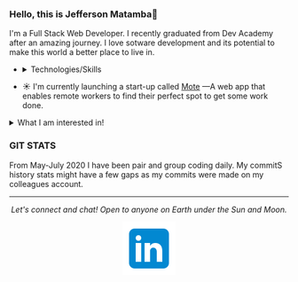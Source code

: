 
### Hello, this is Jefferson Matamba👋

I'm a Full Stack Web Developer. I recently graduated from Dev Academy after an amazing journey. I love sotware development and its potential to make this world a better place to live in. 


- <details>
  <summary>Technologies/Skills</summary>
  <br>
  - ✨  Javascript, React, Node.js (incl. Express)
  
  - ✨  RESTful API's
 
  - ✨  SQlite, Dynamo DB, Mongo DB
  
  - ✨  Heroku, AWS
  
  - ✨  CSS (Incl. Sass)
  
  - ✨  Responsive design —Figma
  
  - ✨  Unit Testing
    
</details>

- ☀️ I'm currently launching a start-up called <a href="https://www.mote.nz/#/">Mote</a> —A web app that enables remote workers to find their perfect spot to get some work done.


<details>
  <summary>What I am interested in!</summary>
  <br>

  - ✨ I'm always hungry for learning whether it is a new tech, history.  

  - ✨ Enjoy reading books about philosophy, physocology and history. 
  
  - ✨ I love capturing people's expression trhough my .50mm lens. 
  
  - ✨ Star Wars, Matrix and Fight Club... Something about them, can't really explain it.  
  
  - ✨ Last but not least, I love music. I'm not sure if it is normal but, hey! I feel like I have a crush on Pink Floyd's music.
  
</details>

 <!-- 
<details>  
  <br>
  
  - ⚡<a href="http://www.mote.nz">Mote</a>
  
 
 ⚡<a href="https://github.com/kotare-2020/lost-and-found">Lost and Found</a>
  
  - ⚡<a href="https://taskss-manager.herokuapp.com/">Task Manager</a>
 
  - ⚡ <a href="https://github.com/kotare-2020/mind-eater">Mind Eater</a> 
 
  - ⚡ <a href="https://pantree-app.herokuapp.com">Pantree</a>

  
</details> 
-->



### GIT STATS

From May-July 2020 I have been pair and group coding daily. My commitS history stats might have a few gaps as my commits were made on my colleagues account.


<hr>
 <p align="center">
   <i>Let's connect and chat! Open to anyone on Earth under the Sun and Moon.</i>
  <p align="center">
 <a href="https://www.linkedin.com/in/jefferson-matamba" alt="Linkedin"><img src="https://github.com/JeffersonMat/JeffersonMat/blob/master/linkedin.png"/></a> 
  </p>  
</p>


<!--
**JeffersonMat/JeffersonMat** is a ✨ _special_ ✨ repository because its `README.md` (this file) appears on your GitHub profile.

Here are some ideas to get you started:

- 🔭 I’m currently working on ...
- 🌱 I’m currently learning ...
- 👯 I’m looking to collaborate on ...
- 🤔 I’m looking for help with ...
- 💬 Ask me about ...
- 📫 How to reach me: ...
- 😄 Pronouns: ...
- ⚡ Fun fact: ...
-![My github stats](https://github-readme-stats.vercel.app/api?username=JeffersonMat&show_icons=true)
-<img src="https://github.com/JeffersonMat/JeffersonMat/blob/master/photo.jpeg">
-->
